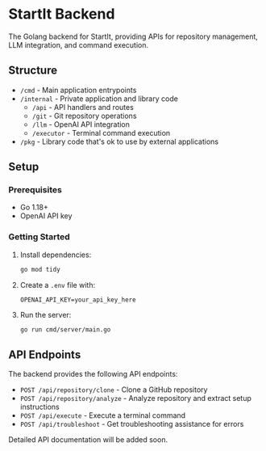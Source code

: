 # StartIt Backend

The Golang backend for StartIt, providing APIs for repository management, LLM integration, and command execution.

## Structure

- `/cmd` - Main application entrypoints
- `/internal` - Private application and library code
  - `/api` - API handlers and routes
  - `/git` - Git repository operations
  - `/llm` - OpenAI API integration
  - `/executor` - Terminal command execution
- `/pkg` - Library code that's ok to use by external applications

## Setup

### Prerequisites
- Go 1.18+
- OpenAI API key

### Getting Started

1. Install dependencies:
   ```bash
   go mod tidy
   ```

2. Create a `.env` file with:
   ```
   OPENAI_API_KEY=your_api_key_here
   ```

3. Run the server:
   ```bash
   go run cmd/server/main.go
   ```

## API Endpoints

The backend provides the following API endpoints:

- `POST /api/repository/clone` - Clone a GitHub repository
- `POST /api/repository/analyze` - Analyze repository and extract setup instructions
- `POST /api/execute` - Execute a terminal command
- `POST /api/troubleshoot` - Get troubleshooting assistance for errors

Detailed API documentation will be added soon.

